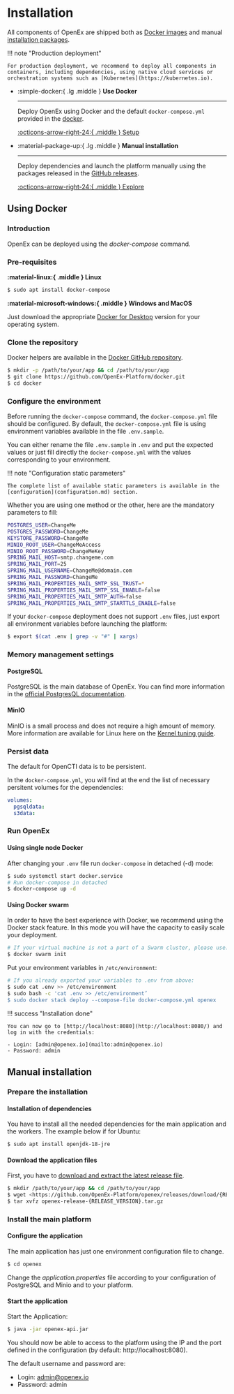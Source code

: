 # Installation

All components of OpenEx are shipped both as [Docker images](https://hub.docker.com/u/openexhq) and manual [installation packages](https://github.com/OpenEx-Platform/opencti/releases).

!!! note "Production deployment"

    For production deployment, we recommend to deploy all components in containers, including dependencies, using native cloud services or orchestration systems such as [Kubernetes](https://kubernetes.io).

<div class="grid cards" markdown>

-   :simple-docker:{ .lg .middle } __Use Docker__

    ---

    Deploy OpenEx using Docker and the default `docker-compose.yml` provided
    in the [docker](https://github.com/OpenCTI-Platform/docker).

    [:octicons-arrow-right-24:{ .middle } Setup](#using-docker)

-   :material-package-up:{ .lg .middle } __Manual installation__

    ---

    Deploy dependencies and launch the platform manually using the packages
    released in the [GitHub releases](https://github.com/OpenEx-Platform/opencti/releases).

    [:octicons-arrow-right-24:{ .middle } Explore](#manual-installation)
</div>

## Using Docker

### Introduction

OpenEx can be deployed using the *docker-compose* command.

### Pre-requisites

**:material-linux:{ .middle } Linux**

```bash
$ sudo apt install docker-compose
```

**:material-microsoft-windows:{ .middle } Windows and MacOS**

Just download the appropriate [Docker for Desktop](https://www.docker.com/products/docker-desktop) version for your operating system.

### Clone the repository

Docker helpers are available in the [Docker GitHub repository](https://github.com/OpenEx-Platform/docker).

```bash
$ mkdir -p /path/to/your/app && cd /path/to/your/app
$ git clone https://github.com/OpenEx-Platform/docker.git
$ cd docker
```

### Configure the environment

Before running the `docker-compose` command, the `docker-compose.yml` file should be configured. By default, the `docker-compose.yml` file is using environment variables available in the file `.env.sample`.

You can either rename the file `.env.sample` in `.env` and put the expected values or just fill directly the `docker-compose.yml` with the values corresponding to your environment.

!!! note "Configuration static parameters"

    The complete list of available static parameters is available in the [configuration](configuration.md) section.

Whether you are using one method or the other, here are the mandatory parameters to fill:

```bash
POSTGRES_USER=ChangeMe
POSTGRES_PASSWORD=ChangeMe
KEYSTORE_PASSWORD=ChangeMe
MINIO_ROOT_USER=ChangeMeAccess
MINIO_ROOT_PASSWORD=ChangeMeKey
SPRING_MAIL_HOST=smtp.changeme.com
SPRING_MAIL_PORT=25
SPRING_MAIL_USERNAME=ChangeMe@domain.com
SPRING_MAIL_PASSWORD=ChangeMe
SPRING_MAIL_PROPERTIES_MAIL_SMTP_SSL_TRUST=*
SPRING_MAIL_PROPERTIES_MAIL_SMTP_SSL_ENABLE=false
SPRING_MAIL_PROPERTIES_MAIL_SMTP_AUTH=false
SPRING_MAIL_PROPERTIES_MAIL_SMTP_STARTTLS_ENABLE=false
```

If your `docker-compose` deployment does not support `.env` files, just export all environment variables before launching the platform:

```bash
$ export $(cat .env | grep -v "#" | xargs)
```

### Memory management settings

#### PostgreSQL

PostgreSQL is the main database of OpenEx. You can find more information in the [official PostgresQL documentation](https://hub.docker.com/_/postgres).

#### MinIO

MinIO is a small process and does not require a high amount of memory. More information are available for Linux here on the [Kernel tuning guide](https://github.com/minio/minio/tree/master/docs/deployment/kernel-tuning).

### Persist data

The default for OpenCTI data is to be persistent.

In the `docker-compose.yml`, you will find at the end the list of necessary persitent volumes for the dependencies:

```yaml
volumes:
  pgsqldata:
  s3data:
```

### Run OpenEx

#### Using single node Docker

After changing your `.env` file run `docker-compose` in detached (-d) mode:

```bash
$ sudo systemctl start docker.service
# Run docker-compose in detached 
$ docker-compose up -d
```

#### Using Docker swarm

In order to have the best experience with Docker, we recommend using the Docker stack feature. In this mode you will have the capacity to easily scale your deployment.

```bash
# If your virtual machine is not a part of a Swarm cluster, please use:
$ docker swarm init
```

Put your environment variables in `/etc/environment`:

```bash
# If you already exported your variables to .env from above:
$ sudo cat .env >> /etc/environment
$ sudo bash -c 'cat .env >> /etc/environment’
$ sudo docker stack deploy --compose-file docker-compose.yml openex
```

!!! success "Installation done"

    You can now go to [http://localhost:8080](http://localhost:8080/) and log in with the credentials:

    - Login: [admin@openex.io](mailto:admin@openex.io)
    - Password: admin

## Manual installation

### Prepare the installation

#### Installation of dependencies

You have to install all the needed dependencies for the main application and the workers. The example below if for Ubuntu:

```bash
$ sudo apt install openjdk-18-jre 
```

#### Download the application files

First, you have to [download and extract the latest release file](https://github.com/OpenEx-Platform/openex/releases).

```bash
$ mkdir /path/to/your/app && cd /path/to/your/app
$ wget <https://github.com/OpenEx-Platform/openex/releases/download/{RELEASE_VERSION}/openex-release-{RELEASE_VERSION}.tar.gz>
$ tar xvfz openex-release-{RELEASE_VERSION}.tar.gz
```

### Install the main platform

#### Configure the application

The main application has just one environment configuration file to change.

```bash
$ cd openex
```

Change the *application.properties* file according to your configuration of PostgreSQL and Minio and to your platform.

#### Start the application

Start the Application:

```bash
$ java -jar openex-api.jar
```

You should now be able to access to the platform using the IP and the port defined in the configuration (by default: http://localhost:8080).

The default username and password are:

- Login: admin@openex.io
- Password: admin
